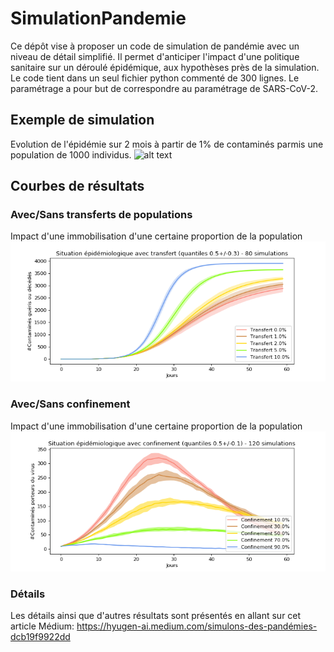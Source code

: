 # SimulationPandemie
Ce dépôt vise à proposer un code de simulation de pandémie avec un niveau de détail simplifié.
Il permet d'anticiper l'impact d'une politique sanitaire sur un déroulé épidémique, aux hypothèses près de la simulation.
Le code tient dans un seul fichier python commenté de 300 lignes.
Le paramétrage a pour but de correspondre au paramétrage de SARS-CoV-2.

## Exemple de simulation
Evolution de l'épidémie sur 2 mois à partir de 1% de contaminés parmis une population de 1000 individus.
![alt text](https://github.com/Whiax/SimulationPandemie/blob/main/final.gif "-")

## Courbes de résultats
### Avec/Sans transferts de populations
Impact d'une immobilisation d'une certaine proportion de la population
![alt text](https://github.com/Whiax/SimulationPandemie/blob/main/transfert.png "-")

### Avec/Sans confinement
Impact d'une immobilisation d'une certaine proportion de la population
![alt text](https://github.com/Whiax/SimulationPandemie/blob/main/confined.png "-")


### Détails
Les détails ainsi que d'autres résultats sont présentés en allant sur cet article Médium: https://hyugen-ai.medium.com/simulons-des-pandémies-dcb19f9922dd



